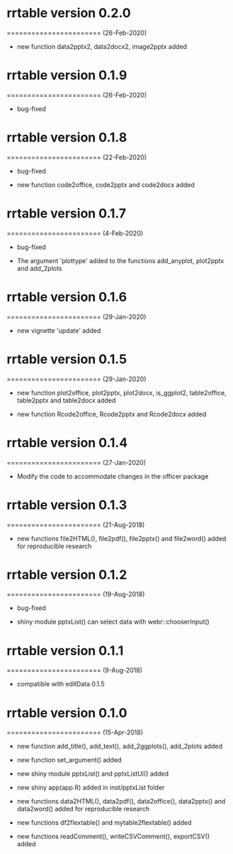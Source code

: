 # rrtable version 0.2.0
=======================
(26-Feb-2020)

* new function data2pptx2, data2docx2, image2pptx added 


# rrtable version 0.1.9
=======================
(26-Feb-2020)

* bug-fixed



# rrtable version 0.1.8
=======================
(22-Feb-2020)

* bug-fixed

* new function code2office, code2pptx and code2docx added


# rrtable version 0.1.7
=======================
(4-Feb-2020)

* bug-fixed

* The argument 'plottype' added to the functions add_anyplot, plot2pptx and add_2plots

# rrtable version 0.1.6
=======================
(29-Jan-2020)

* new vignette 'update' added


# rrtable version 0.1.5
=======================
(29-Jan-2020)

* new function plot2office, plot2pptx, plot2docx, is_ggplot2, table2office, table2pptx and table2docx added

* new function Rcode2office, Rcode2pptx and Rcode2docx added

# rrtable version 0.1.4
=======================
(27-Jan-2020)

* Modify the code to accommodate changes in the officer package


# rrtable version 0.1.3
=======================
(21-Aug-2018)

* new functions file2HTML(), file2pdf(), file2pptx() and file2word() added for reproducible research

# rrtable version 0.1.2
=======================
(19-Aug-2018)

* bug-fixed 

* shiny module pptxList() can select data with webr::chooserInput()

# rrtable version 0.1.1
=======================
(9-Aug-2018)

* compatible with editData 0.1.5

# rrtable version 0.1.0
=======================
(15-Apr-2018)

* new function add_title(), add_text(), add_2ggplots(), add_2plots added

* new function set_argument() added

* new shiny module pptxList() and pptxListUI() added

* new shiny app(app.R) added in inst/pptxList folder

* new functions data2HTML(), data2pdf(), data2office(), data2pptx() and data2word() added for reproducible research

* new functions df2flextable() and mytable2flextable() added

* new functions readComment(), writeCSVComment(), exportCSV() added


